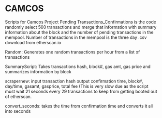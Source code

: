 # CAMCOS
Scripts for Camcos Project
Pending Transactions_Confirmations is the code randomly select 500 transactions and merge that information with summary information about the block and the number of pending transactions in the mempool.  Number of transactions in the mempool is the three day .csv download from etherscan.io 

Random: Generates one random transactions per hour from a list of transactions

SummaryScript: Takes transactions hash, block#, gas amt, gas price and summarizes information by block

scrapernew: input transaction hash output confirmation time, block#, day/time, gasamt, gasprice, total fee (This is very slow due as the script must wait 21 seconds every 29 transactions to keep from getting booted out of etherscan.

convert_seconds: takes the time from confirmation time and converts it all into seconds
